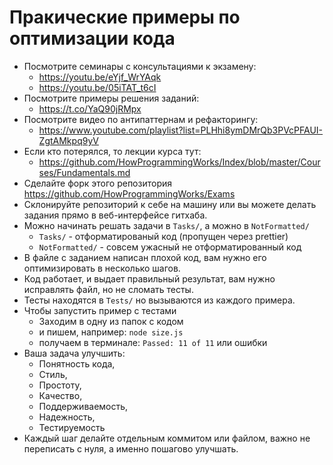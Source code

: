 # Пракические примеры по оптимизации кода

- Посмотрите семинары с консультациями к экзамену:
  - https://youtu.be/eYjf_WrYAqk
  - https://youtu.be/05iTAT_t6cI
- Посмотрите примеры решения заданий:
  - https://t.co/YaQ90jRMpx
- Посмотрите видео по антипаттернам и рефакторингу:
  - https://www.youtube.com/playlist?list=PLHhi8ymDMrQb3PVcPFAUI-ZgtAMkpq9yV
- Если кто потерялся, то лекции курса тут:
  - https://github.com/HowProgrammingWorks/Index/blob/master/Courses/Fundamentals.md
- Сделайте форк этого репозитория https://github.com/HowProgrammingWorks/Exams
- Склонируйте репозиторий к себе на машину или вы можете делать задания прямо в веб-интерфейсе гитхаба.
- Можно начинать решать задачи в `Tasks/`, а можно в `NotFormatted/`
  - `Tasks/` - отформатированый код (пропущен через prettier)
  - `NotFormatted/` - совсем ужасный не отформатированный код
- В файле с заданием написан плохой код, вам нужно его оптимизировать в несколько шагов.
- Код работает, и выдает правильный результат, вам нужно исправлять файл, но не сломать тесты.
- Тесты находятся в `Tests/` но вызываются из каждого примера.
- Чтобы запустить пример с тестами
  - Заходим в одну из папок с кодом
  - и пишем, например: `node size.js`
  - получаем в терминале: `Passed: 11 of 11` или ошибки
- Ваша задача улучшить:
  - Понятность кода,
  - Стиль,
  - Простоту,
  - Качество,
  - Поддерживаемость,
  - Надежность,
  - Тестируемость
- Каждый шаг делайте отдельным коммитом или файлом, важно не переписать с нуля, а именно пошагово улучшать.
